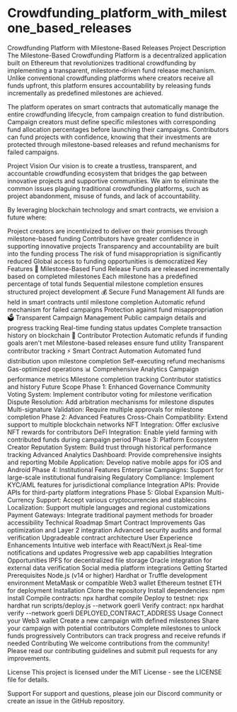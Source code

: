 # Crowdfunding_platform_with_milestone_based_releases
Crowdfunding Platform with Milestone-Based Releases
Project Description
The Milestone-Based Crowdfunding Platform is a decentralized application built on Ethereum that revolutionizes traditional crowdfunding by implementing a transparent, milestone-driven fund release mechanism. Unlike conventional crowdfunding platforms where creators receive all funds upfront, this platform ensures accountability by releasing funds incrementally as predefined milestones are achieved.

The platform operates on smart contracts that automatically manage the entire crowdfunding lifecycle, from campaign creation to fund distribution. Campaign creators must define specific milestones with corresponding fund allocation percentages before launching their campaigns. Contributors can fund projects with confidence, knowing that their investments are protected through milestone-based releases and refund mechanisms for failed campaigns.

Project Vision
Our vision is to create a trustless, transparent, and accountable crowdfunding ecosystem that bridges the gap between innovative projects and supportive communities. We aim to eliminate the common issues plaguing traditional crowdfunding platforms, such as project abandonment, misuse of funds, and lack of accountability.

By leveraging blockchain technology and smart contracts, we envision a future where:

Project creators are incentivized to deliver on their promises through milestone-based funding
Contributors have greater confidence in supporting innovative projects
Transparency and accountability are built into the funding process
The risk of fund misappropriation is significantly reduced
Global access to funding opportunities is democratized
Key Features
🎯 Milestone-Based Fund Release
Funds are released incrementally based on completed milestones
Each milestone has a predefined percentage of total funds
Sequential milestone completion ensures structured project development
💰 Secure Fund Management
All funds are held in smart contracts until milestone completion
Automatic refund mechanism for failed campaigns
Protection against fund misappropriation
🗳️ Transparent Campaign Management
Public campaign details and progress tracking
Real-time funding status updates
Complete transaction history on blockchain
🔐 Contributor Protection
Automatic refunds if funding goals aren't met
Milestone-based releases ensure fund utility
Transparent contributor tracking
⚡ Smart Contract Automation
Automated fund distribution upon milestone completion
Self-executing refund mechanisms
Gas-optimized operations
📊 Comprehensive Analytics
Campaign performance metrics
Milestone completion tracking
Contributor statistics and history
Future Scope
Phase 1: Enhanced Governance
Community Voting System: Implement contributor voting for milestone verification
Dispute Resolution: Add arbitration mechanisms for milestone disputes
Multi-signature Validation: Require multiple approvals for milestone completion
Phase 2: Advanced Features
Cross-Chain Compatibility: Extend support to multiple blockchain networks
NFT Integration: Offer exclusive NFT rewards for contributors
DeFi Integration: Enable yield farming with contributed funds during campaign period
Phase 3: Platform Ecosystem
Creator Reputation System: Build trust through historical performance tracking
Advanced Analytics Dashboard: Provide comprehensive insights and reporting
Mobile Application: Develop native mobile apps for iOS and Android
Phase 4: Institutional Features
Enterprise Campaigns: Support for large-scale institutional fundraising
Regulatory Compliance: Implement KYC/AML features for jurisdictional compliance
Integration APIs: Provide APIs for third-party platform integrations
Phase 5: Global Expansion
Multi-Currency Support: Accept various cryptocurrencies and stablecoins
Localization: Support multiple languages and regional customizations
Payment Gateways: Integrate traditional payment methods for broader accessibility
Technical Roadmap
Smart Contract Improvements
Gas optimization and Layer 2 integration
Advanced security audits and formal verification
Upgradeable contract architecture
User Experience Enhancements
Intuitive web interface with React/Next.js
Real-time notifications and updates
Progressive web app capabilities
Integration Opportunities
IPFS for decentralized file storage
Oracle integration for external data verification
Social media platform integrations
Getting Started
Prerequisites
Node.js (v14 or higher)
Hardhat or Truffle development environment
MetaMask or compatible Web3 wallet
Ethereum testnet ETH for deployment
Installation
Clone the repository
Install dependencies: npm install
Compile contracts: npx hardhat compile
Deploy to testnet: npx hardhat run scripts/deploy.js --network goerli
Verify contract: npx hardhat verify --network goerli DEPLOYED_CONTRACT_ADDRESS
Usage
Connect your Web3 wallet
Create a new campaign with defined milestones
Share your campaign with potential contributors
Complete milestones to unlock funds progressively
Contributors can track progress and receive refunds if needed
Contributing
We welcome contributions from the community! Please read our contributing guidelines and submit pull requests for any improvements.

License
This project is licensed under the MIT License - see the LICENSE file for details.

Support
For support and questions, please join our Discord community or create an issue in the GitHub repository.

